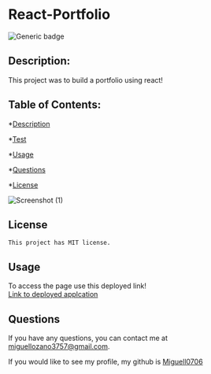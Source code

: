 # React-Portfolio
  
![Generic badge](https://img.shields.io/badge/license-MIT-blue.svg)
    


## Description: 
This project was to build a portfolio using react!

## Table of Contents: 

*[Description](#description)

*[Test](#test)

*[Usage](#usage)

*[Questions](#questions)

*[License](#license)


![Screenshot (1)](https://user-images.githubusercontent.com/82692900/128627005-7688220d-a949-4e22-96cb-c7a3d03845ff.png)


## License
    This project has MIT license.



## Usage
To access the page use this deployed link! 
<br>
[Link to deployed applcation](###)




## Questions
If you have any questions, you can contact me at miguellozano3757@gmail.com.

If you would like to see my profile, my github is [Miguell0706](https://github.com/Miguell0706)

